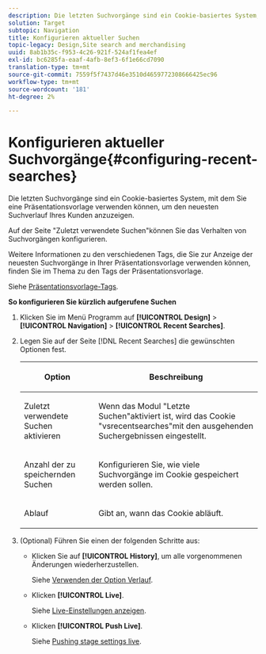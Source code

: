 ```yaml
---
description: Die letzten Suchvorgänge sind ein Cookie-basiertes System, mit dem Sie eine Präsentationsvorlage verwenden können, um den neuesten Suchverlauf Ihres Kunden anzuzeigen.
solution: Target
subtopic: Navigation
title: Konfigurieren aktueller Suchen
topic-legacy: Design,Site search and merchandising
uuid: 8ab1b35c-f953-4c26-921f-524af1fea4ef
exl-id: bc6285fa-eaaf-4afb-8ef3-6f1e66cd7090
translation-type: tm+mt
source-git-commit: 7559f5f7437d46e3510d4659772308666425ec96
workflow-type: tm+mt
source-wordcount: '181'
ht-degree: 2%

---
```


# Konfigurieren aktueller Suchvorgänge{#configuring-recent-searches}

Die letzten Suchvorgänge sind ein Cookie-basiertes System, mit dem Sie eine Präsentationsvorlage verwenden können, um den neuesten Suchverlauf Ihres Kunden anzuzeigen.

Auf der Seite &quot;Zuletzt verwendete Suchen&quot;können Sie das Verhalten von Suchvorgängen konfigurieren.

Weitere Informationen zu den verschiedenen Tags, die Sie zur Anzeige der neuesten Suchvorgänge in Ihrer Präsentationsvorlage verwenden können, finden Sie im Thema zu den Tags der Präsentationsvorlage.

Siehe [Präsentationsvorlage-Tags](../c-appendices/c-templates.md#reference_F1BBF616BCEC4AD7B2548ECD3CA74C64).

**So konfigurieren Sie kürzlich aufgerufene Suchen**

1. Klicken Sie im Menü Programm auf **[!UICONTROL Design]** > **[!UICONTROL Navigation]** > **[!UICONTROL Recent Searches]**.
1. Legen Sie auf der Seite [!DNL Recent Searches] die gewünschten Optionen fest.

   <!-- 
   
   r_recent_searches_options.xml
   
   -->

   <table> 
    <thead> 
      <tr> 
      <th colname="col1" class="entry"> <p>Option </p> </th> 
      <th colname="col2" class="entry"> <p>Beschreibung </p> </th> 
      </tr> 
    </thead>
    <tbody> 
      <tr> 
      <td colname="col1"> <p>Zuletzt verwendete Suchen aktivieren </p> </td> 
      <td colname="col2"> <p> Wenn das Modul "Letzte Suchen"aktiviert ist, wird das Cookie "vsrecentsearches"mit den ausgehenden Suchergebnissen eingestellt. </p> </td> 
      </tr> 
      <tr> 
      <td colname="col1"> <p>Anzahl der zu speichernden Suchen </p> </td> 
      <td colname="col2"> <p>Konfigurieren Sie, wie viele Suchvorgänge im Cookie gespeichert werden sollen. </p> </td> 
      </tr> 
      <tr> 
      <td colname="col1"> <p>Ablauf </p> </td> 
      <td colname="col2"> <p>Gibt an, wann das Cookie abläuft. </p> </td> 
      </tr> 
    </tbody> 
    </table>

1. (Optional) Führen Sie einen der folgenden Schritte aus:

   * Klicken Sie auf **[!UICONTROL History]**, um alle vorgenommenen Änderungen wiederherzustellen.

      Siehe [Verwenden der Option Verlauf](../t-using-the-history-option.md#task_70DD3F87A67242BBBD2CB27156F43002).

   * Klicken **[!UICONTROL Live]**.

      Siehe [Live-Einstellungen anzeigen](../c-about-staging.md#task_401A0EBDB5DB4D4CA933CBA7BECDC10F).

   * Klicken **[!UICONTROL Push Live]**.

      Siehe [Pushing stage settings live](../c-about-staging.md#task_44306783B4C0408AAA58B471DAF2D9A4).
